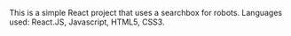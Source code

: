 This is a simple React project that uses a searchbox for robots. Languages used: React.JS, Javascript, HTML5, CSS3.

